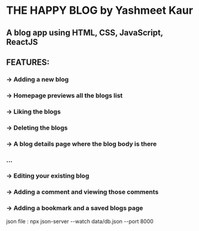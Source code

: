 # THE HAPPY BLOG by Yashmeet Kaur

## A blog app using HTML, CSS, JavaScript, ReactJS

## FEATURES:

### -> Adding a new blog

### -> Homepage previews all the blogs list

### -> Liking the blogs

### -> Deleting the blogs

### -> A blog details page where the blog body is there

### ...

### -> Editing your existing blog

### -> Adding a comment and viewing those comments

### -> Adding a bookmark and a saved blogs page

json file : npx json-server --watch data/db.json --port 8000
